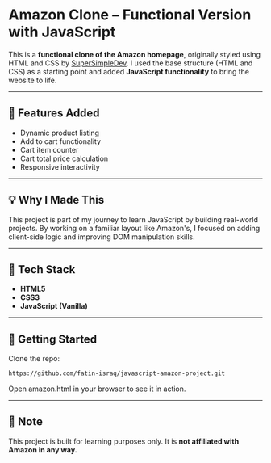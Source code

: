 # Amazon Clone – Functional Version with JavaScript

This is a **functional clone of the Amazon homepage**, originally styled using HTML and CSS by [SuperSimpleDev](https://github.com/SuperSimpleDev). I used the base structure (HTML and CSS) as a starting point and added **JavaScript functionality** to bring the website to life.

---

## 🔧 Features Added

- Dynamic product listing
- Add to cart functionality
- Cart item counter
- Cart total price calculation
- Responsive interactivity

---

## 💡 Why I Made This

This project is part of my journey to learn JavaScript by building real-world projects. By working on a familiar layout like Amazon's, I focused on adding client-side logic and improving DOM manipulation skills.

---

## 🧱 Tech Stack

- **HTML5**
- **CSS3**
- **JavaScript (Vanilla)**

---

## 📁 Getting Started

Clone the repo:

```bash
https://github.com/fatin-israq/javascript-amazon-project.git
```
Open amazon.html in your browser to see it in action.

---

## 📌 Note

This project is built for learning purposes only. It is **not affiliated with Amazon in any way.**
